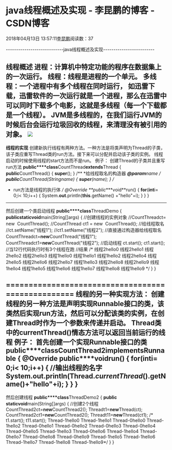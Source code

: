 
# java线程概述及实现 - 李昆鹏的博客 - CSDN博客


2018年04月13日 13:57:11[李昆鹏](https://me.csdn.net/weixin_41547486)阅读数：37


----------------------------java线程概述及实现-------------------------

**线程概述**
进程：计算机中特定功能的程序在数据集上的一次运行。
线程：线程是进程的一个单元。
多线程：一个进程中有多个线程在同时运行，
如迅雷下载，迅雷软件的一次运行就是一个进程，那么在迅雷中可以同时下载多个电影，这就是多线程（每一个下载都是一个线程）。
JVM是多线程的，在我们运行JVM的时候后台会运行垃圾回收的线程，来清理没有被引用的对象。
![](https://img-blog.csdn.net/20180413135442873?watermark/2/text/aHR0cHM6Ly9ibG9nLmNzZG4ubmV0L3dlaXhpbl80MTU0NzQ4Ng==/font/5a6L5L2T/fontsize/400/fill/I0JBQkFCMA==/dissolve/70)
------------------------------------------------------------
**线程的实现**
创建新执行线程有两种方法。一种方法是将类声明为Thread的子类，
该子类应重写Thread类的run方法。接下来可以分配并启动该子类的实例。
线程启动的时候使用线程的start方法而不是run。
例子：
创建Thread的子类并且重写run方法
**public****class**CountThread**extends**Thread {
**public**CountThread() {
**super**();
}
/**
*给线程取名的构造器
***@param**name
*/
**public**CountThread(Stringname) {
**super**(name);
}
/**
* run方法是线程的执行体
*/
@Override
**public****void**run() {
**for**(**int**i= 0;i< 10;i++) {
System.**out**.println(**this**.getName() +"hello"+i);
}
}
}
----------------------------------------------------
然后创建一个类启动线程
**public****class**ThreadDemo {
**public****static****void**main(String[]args) {
//创建线程的实例对象
//CountThreadct= new  CountThread();
//CountThread ct1 = new  CountThread();
//给线程取名
//ct.setName("线程1");
//ct1.setName("线程2");
//直接通过构造器给线程取名
CountThreadct=**new**CountThread("线程1");
CountThreadct1=**new**CountThread("线程2");
//启动线程
ct.start();
ct1.start();
//当12行代码执行时有3个线程在跑
//结果
/*
线程2hello0
线程2hello1
线程2hello2
线程2hello3
线程1hello0
线程1hello1
线程1hello2
线程2hello4
线程2hello5
线程2hello6
线程2hello7
线程1hello3
线程2hello8
线程2hello9
线程1hello4
线程1hello5
线程1hello6
线程1hello7
线程1hello8
线程1hello9
*/
}
}

==================================================
线程的另一种实现方法：
创建线程的另一种方法是声明实现Runnable接口的类，该类然后实现run方法，然后可以分配该类的实例，在创建Thread时作为一个参数来传递并启动。
Thread类中的currentThread()情态方法可以返回当前运行的线程
例子：
首先创建一个实现Runnable接口的类
**public****class**CountThread2**implements**Runnable {
@Override
**public****void**run() {
**for**(**int**i= 0;i< 10;i++) {
//输出线程的名字
System.**out**.println(Thread.*currentThread*().getName()+"hello"+i);
}
}
}
-----------------------------------------------------------------
然后创建线程
**public****class**ThreadDemo2 {
**public s****tatic****void**main(String[]args) {
//创建2个线程
CountThread2ct=**new**CountThread2();
Threadt1=**new**Thread(ct);
CountThread2ct1=**new**CountThread2();
Threadt11=**new**Thread(ct1);
/*      t1.start();
t11.start();
Thread-1hello0
Thread-1hello1
Thread-0hello0
Thread-1hello2
Thread-0hello1
Thread-0hello2
Thread-0hello3
Thread-0hello4
Thread-0hello5
Thread-1hello3
Thread-0hello6
Thread-1hello4
Thread-0hello7
Thread-0hello8
Thread-0hello9
Thread-1hello5
Thread-1hello6
Thread-1hello7
Thread-1hello8
Thread-1hello9*/
}
}


